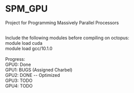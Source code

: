 # SPM_GPU
Project for Programming Massively Parallel Processors

<br>
Include the following modules before compiling on octopus:<br>
module load cuda<br>
module load gcc/10.1.0<br>
<br>
Progress:<br>
GPU0: Done<br>
GPU1: BUGS (Assigned Charbel)<br>
GPU2: DONE -- Optimized<br>
GPU3: TODO<br>
GPU4: TODO<br>
<br>
